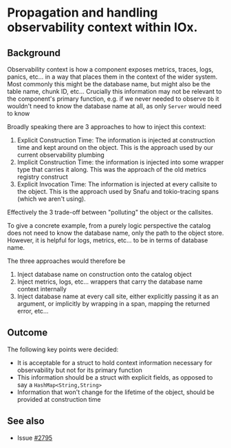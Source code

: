 # Propagation and handling observability context within IOx.

## Background

Observability context is how a component exposes metrics, traces, logs, panics, etc... in a way that places them in the context of the wider system. Most commonly this might be the database name, but might also be the table name, chunk ID, etc... Crucially this information may not be relevant to the component's primary function, e.g. if we never needed to observe `Db` it wouldn't need to know the database name at all, as only `Server` would need to know

Broadly speaking there are 3 approaches to how to inject this context:

1. Explicit Construction Time: The information is injected at construction time and kept around on the object. This is the approach used by our current observability plumbing
2. Implicit Construction Time: the information is injected into some wrapper type that carries it along. This was the approach of the old metrics registry construct
3. Explicit Invocation Time: The information is injected at every callsite to the object. This is the approach used by Snafu and tokio-tracing spans (which we aren't using).

Effectively the 3 trade-off between "polluting" the object or the callsites.

To give a concrete example, from a purely logic perspective the catalog does not need to know the database name, only the path
to the object store. However, it is helpful for logs, metrics, etc... to be in terms of database name.

The three approaches would therefore be

1. Inject database name on construction onto the catalog object
2. Inject metrics, logs, etc... wrappers that carry the database name context internally
3. Inject database name at every call site, either explicitly passing it as an argument, or implicitly by wrapping in a span, mapping the returned error, etc...

## Outcome

The following key points were decided:

* It is acceptable for a struct to hold context information necessary for observability but not for its primary function
* This information should be a struct with explicit fields, as opposed to say a `HashMap<String,String>`
* Information that won't change for the lifetime of the object, should be provided at construction time


## See also
* Issue [#2795](https://github.com/influxdata/influxdb_iox/issues/2795#issue-1022839394)
